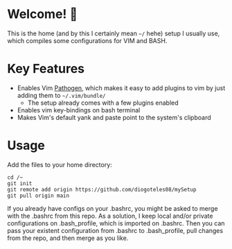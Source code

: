 # Welcome! :wave:
This is the home (and by this I certainly mean `~/` hehe) setup I usually use, which compiles some configurations for VIM and BASH.

# Key Features
- Enables Vim [Pathogen](https://www.vim.org/scripts/script.php?script_id=2332), which makes it easy to add plugins to vim by just adding them to `~/.vim/bundle/`
    - The setup already comes with a few plugins enabled
- Enables vim key-bindings on bash terminal
- Makes Vim's default yank and paste point to the system's clipboard

# Usage
Add the files to your home directory:
```
cd /~
git init
git remote add origin https://github.com/diogoteles08/mySetup
git pull origin main
```

If you already have configs on your .bashrc, you might be asked to merge with the .bashrc from this repo. As a solution, I keep local and/or private configurations on .bash_profile, which is imported on .bashrc. Then you can pass your existent configuration from .bashrc to .bash_profile, pull changes from the repo, and then merge as you like.
